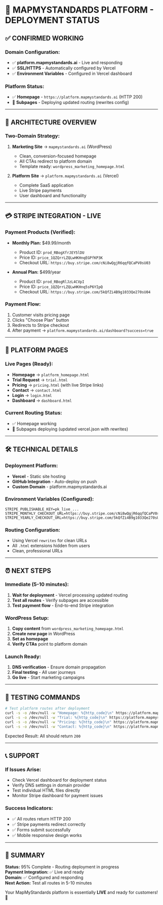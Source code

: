 # 🎉 MAPMYSTANDARDS PLATFORM - DEPLOYMENT STATUS

## ✅ CONFIRMED WORKING

### **Domain Configuration:**
- ✅ **platform.mapmystandards.ai** - Live and responding
- ✅ **SSL/HTTPS** - Automatically configured by Vercel
- ✅ **Environment Variables** - Configured in Vercel dashboard

### **Platform Status:**
- ✅ **Homepage** - `https://platform.mapmystandards.ai` (HTTP 200)
- 🔄 **Subpages** - Deploying updated routing (rewrites config)

---

## 🚀 ARCHITECTURE OVERVIEW

### **Two-Domain Strategy:**
1. **Marketing Site** → `mapmystandards.ai` (WordPress)
   - Clean, conversion-focused homepage
   - All CTAs redirect to platform domain
   - Template ready: `wordpress_marketing_homepage.html`

2. **Platform Site** → `platform.mapmystandards.ai` (Vercel)
   - Complete SaaS application
   - Live Stripe payments
   - User dashboard and functionality

---

## 💳 STRIPE INTEGRATION - LIVE

### **Payment Products (Verified):**
- **Monthly Plan:** $49.99/month
  - Product ID: `prod_RBogXfrJEY5lDU`
  - Price ID: `price_1QZQrrLZQLwHKHnqEGPfKP3K`
  - Checkout URL: `https://buy.stripe.com/cNi8wQgjR6qqfQCaPV0sU03`

- **Annual Plan:** $499/year  
  - Product ID: `prod_RBogRlJzL4CVpI`
  - Price ID: `price_1QZQrrLZQLwHKHnq5sP6YIpQ`
  - Checkout URL: `https://buy.stripe.com/5kQfZi4B9g1033Qe270sU04`

### **Payment Flow:**
1. Customer visits pricing page
2. Clicks "Choose Plan" button
3. Redirects to Stripe checkout
4. After payment → `platform.mapmystandards.ai/dashboard?success=true`

---

## 📱 PLATFORM PAGES

### **Live Pages (Ready):**
- **Homepage** → `platform_homepage.html`
- **Trial Request** → `trial.html`
- **Pricing** → `pricing.html` (with live Stripe links)
- **Contact** → `contact.html`
- **Login** → `login.html`
- **Dashboard** → `dashboard.html`

### **Current Routing Status:**
- ✅ Homepage working
- 🔄 Subpages deploying (updated vercel.json with rewrites)

---

## 🛠️ TECHNICAL DETAILS

### **Deployment Platform:**
- **Vercel** - Static site hosting
- **GitHub Integration** - Auto-deploy on push
- **Custom Domain** - platform.mapmystandards.ai

### **Environment Variables (Configured):**
```env
STRIPE_PUBLISHABLE_KEY=pk_live_...
STRIPE_MONTHLY_CHECKOUT_URL=https://buy.stripe.com/cNi8wQgjR6qqfQCaPV0sU03
STRIPE_YEARLY_CHECKOUT_URL=https://buy.stripe.com/5kQfZi4B9g1033Qe270sU04
```

### **Routing Configuration:**
- Using Vercel `rewrites` for clean URLs
- All `.html` extensions hidden from users
- Clean, professional URLs

---

## ⏰ NEXT STEPS

### **Immediate (5-10 minutes):**
1. **Wait for deployment** - Vercel processing updated routing
2. **Test all routes** - Verify subpages are accessible
3. **Test payment flow** - End-to-end Stripe integration

### **WordPress Setup:**
1. **Copy content** from `wordpress_marketing_homepage.html`
2. **Create new page** in WordPress
3. **Set as homepage** 
4. **Verify CTAs** point to platform domain

### **Launch Ready:**
1. **DNS verification** - Ensure domain propagation
2. **Final testing** - All user journeys
3. **Go live** - Start marketing campaigns

---

## 🎯 TESTING COMMANDS

```bash
# Test platform routes after deployment
curl -s -o /dev/null -w "Homepage: %{http_code}\n" https://platform.mapmystandards.ai
curl -s -o /dev/null -w "Trial: %{http_code}\n" https://platform.mapmystandards.ai/trial
curl -s -o /dev/null -w "Pricing: %{http_code}\n" https://platform.mapmystandards.ai/pricing
curl -s -o /dev/null -w "Contact: %{http_code}\n" https://platform.mapmystandards.ai/contact
```

Expected Result: All should return `200`

---

## 📞 SUPPORT

### **If Issues Arise:**
- Check Vercel dashboard for deployment status
- Verify DNS settings in domain provider
- Test individual HTML files directly
- Monitor Stripe dashboard for payment issues

### **Success Indicators:**
- ✅ All routes return HTTP 200
- ✅ Stripe payments redirect correctly
- ✅ Forms submit successfully
- ✅ Mobile responsive design works

---

## 🎉 SUMMARY

**Status:** 95% Complete - Routing deployment in progress  
**Payment Integration:** ✅ Live and ready  
**Domain:** ✅ Configured and responding  
**Next Action:** Test all routes in 5-10 minutes  

Your MapMyStandards platform is essentially **LIVE** and ready for customers! 🚀
